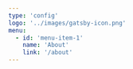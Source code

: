 ```yaml
---
type: 'config'
logo: '../images/gatsby-icon.png'
menu:
  - id: 'menu-item-1'
    name: 'About'
    link: '/about'
---
```


<!-- Want to have this menu here instead of creating it dynamically from pages.
Many reasons for that. For example one may want to have posts in the menu also.
Or something else. This way it's more dynamic. 
Just be careful to type in the correct link, aka the slug for the page/post!!! -->